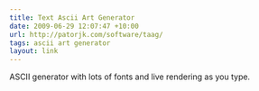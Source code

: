 ```yaml
---
title: Text Ascii Art Generator
date: 2009-06-29 12:07:47 +10:00
url: http://patorjk.com/software/taag/
tags: ascii art generator
layout: link
---
```

ASCII generator with lots of fonts and live rendering as you type.
